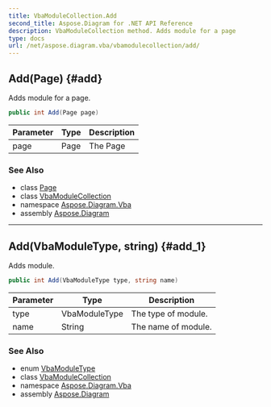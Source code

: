 ```yaml
---
title: VbaModuleCollection.Add
second_title: Aspose.Diagram for .NET API Reference
description: VbaModuleCollection method. Adds module for a page
type: docs
url: /net/aspose.diagram.vba/vbamodulecollection/add/
---
```

## Add(Page) {#add}

Adds module for a page.

```csharp
public int Add(Page page)
```

| Parameter | Type | Description |
| --- | --- | --- |
| page | Page | The Page |

### See Also

* class [Page](../../../aspose.diagram/page/)
* class [VbaModuleCollection](../)
* namespace [Aspose.Diagram.Vba](../../vbamodulecollection/)
* assembly [Aspose.Diagram](../../../)

---

## Add(VbaModuleType, string) {#add_1}

Adds module.

```csharp
public int Add(VbaModuleType type, string name)
```

| Parameter | Type | Description |
| --- | --- | --- |
| type | VbaModuleType | The type of module. |
| name | String | The name of module. |

### See Also

* enum [VbaModuleType](../../vbamoduletype/)
* class [VbaModuleCollection](../)
* namespace [Aspose.Diagram.Vba](../../vbamodulecollection/)
* assembly [Aspose.Diagram](../../../)


